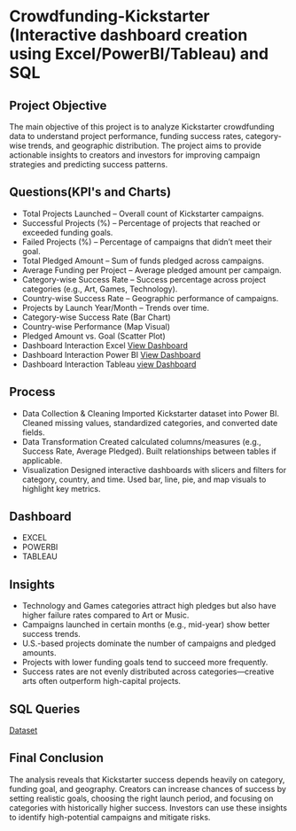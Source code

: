 # Crowdfunding-Kickstarter (Interactive dashboard creation using Excel/PowerBI/Tableau) and SQL

## Project Objective
The main objective of this project is to analyze Kickstarter crowdfunding data to understand project performance, funding success rates, category-wise trends, and geographic distribution. The project aims to provide actionable insights to creators and investors for improving campaign strategies and predicting success patterns.

## Questions(KPI's and Charts)
- Total Projects Launched – Overall count of Kickstarter campaigns.
- Successful Projects (%) – Percentage of projects that reached or exceeded funding goals.
- Failed Projects (%) – Percentage of campaigns that didn’t meet their goal.
- Total Pledged Amount – Sum of funds pledged across campaigns.
- Average Funding per Project – Average pledged amount per campaign.
- Category-wise Success Rate – Success percentage across project categories (e.g., Art, Games, Technology).
- Country-wise Success Rate – Geographic performance of campaigns.
- Projects by Launch Year/Month – Trends over time.
- Category-wise Success Rate (Bar Chart)
- Country-wise Performance (Map Visual)
- Pledged Amount vs. Goal (Scatter Plot)
- Dashboard Interaction Excel <a href="https://github.com/PreethamKoppad/Crowdfunding-Kickstarter/blob/main/Crowdfunding%20excel.jpg"> View Dashboard </a>
- Dashboard Interaction Power BI <a href="https://github.com/PreethamKoppad/Crowdfunding-Kickstarter/blob/main/Crowdfunding%20powerbi.jpg"> View Dashboard </a>
- Dashboard Interaction Tableau <a href="https://github.com/PreethamKoppad/Crowdfunding-Kickstarter/blob/main/Crowdfunding%20tableau.jpg"> view Dashboard </a>

## Process
- Data Collection & Cleaning
Imported Kickstarter dataset into Power BI.
Cleaned missing values, standardized categories, and converted date fields.
- Data Transformation
Created calculated columns/measures (e.g., Success Rate, Average Pledged).
Built relationships between tables if applicable.
- Visualization
Designed interactive dashboards with slicers and filters for category, country, and time.
Used bar, line, pie, and map visuals to highlight key metrics.

## Dashboard
- EXCEL
- POWERBI 
- TABLEAU

## Insights
- Technology and Games categories attract high pledges but also have higher failure rates compared to Art or Music.
- Campaigns launched in certain months (e.g., mid-year) show better success trends.
- U.S.-based projects dominate the number of campaigns and pledged amounts.
- Projects with lower funding goals tend to succeed more frequently.
- Success rates are not evenly distributed across categories—creative arts often outperform high-capital projects.

## SQL Queries
<a href="https://github.com/PreethamKoppad/Crowdfunding-Kickstarter/blob/main/Grp%201-crowdfundingKickstarter%20finalll.sql"> Dataset </a>

## Final Conclusion
The analysis reveals that Kickstarter success depends heavily on category, funding goal, and geography. Creators can increase chances of success by setting realistic goals, choosing the right launch period, and focusing on categories with historically higher success. Investors can use these insights to identify high-potential campaigns and mitigate risks.

